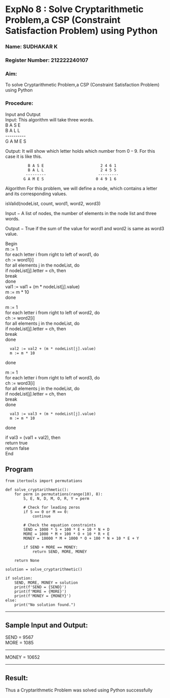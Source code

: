 <h1>ExpNo 8 : Solve Cryptarithmetic Problem,a CSP (Constraint Satisfaction Problem) using Python</h1> 
<h3>Name: SUDHAKAR K </h3>
<h3>Register Number: 212222240107</h3>
<H3>Aim:</H3>
<p>
    To solve Cryptarithmetic Problem,a CSP (Constraint Satisfaction Problem) using Python
</p>
<h3>Procedure:</h3>
Input and Output
<br>Input:
This algorithm will take three words.
<br> B A S E<br>
    B A L L<br>
           ----------<br>
           G A M E S<br>

Output:
It will show which letter holds which number from 0 – 9.
For this case it is like this.

              B A S E                         2 4 6 1
              B A L L                         2 4 5 5
             ---------                       ---------
            G A M E S                       0 4 9 1 6
Algorithm
For this problem, we will define a node, which contains a letter and its corresponding values.<br>

isValid(nodeList, count, word1, word2, word3)<br>

Input − A list of nodes, the number of elements in the node list and three words.<br>

Output − True if the sum of the value for word1 and word2 is same as word3 value.<br>

Begin<br>
   m := 1<br>
   for each letter i from right to left of word1, do<br>
      ch := word1[i]<br>
      for all elements j in the nodeList, do<br>
         if nodeList[j].letter = ch, then<br>
            break<br>
      done<br>
      val1 := val1 + (m * nodeList[j].value)<br>
      m := m * 10<br>
   done<br>

   m := 1<br>
   for each letter i from right to left of word2, do<br>
      ch := word2[i]<br>
      for all elements j in the nodeList, do<br>
         if nodeList[j].letter = ch, then<br>
            break<br>
      done<br>

      val2 := val2 + (m * nodeList[j].value)
      m := m * 10
   done<br>

   m := 1<br>
   for each letter i from right to left of word3, do<br>
      ch := word3[i]<br>
      for all elements j in the nodeList, do<br>
         if nodeList[j].letter = ch, then<br>
            break<br>
      done<br>

      val3 := val3 + (m * nodeList[j].value)
      m := m * 10
   done<br>

   if val3 = (val1 + val2), then<br>
      return true<br>
   return false<br>
End<br>

<h2>Program</h2>


```
from itertools import permutations

def solve_cryptarithmetic():
    for perm in permutations(range(10), 8):
        S, E, N, D, M, O, R, Y = perm

        # Check for leading zeros
        if S == 0 or M == 0:
            continue

        # Check the equation constraints
        SEND = 1000 * S + 100 * E + 10 * N + D
        MORE = 1000 * M + 100 * O + 10 * R + E
        MONEY = 10000 * M + 1000 * O + 100 * N + 10 * E + Y

        if SEND + MORE == MONEY:
            return SEND, MORE, MONEY

    return None

solution = solve_cryptarithmetic()

if solution:
    SEND, MORE, MONEY = solution
    print(f'SEND = {SEND}')
    print(f'MORE = {MORE}')
    print(f'MONEY = {MONEY}')
else:
    print("No solution found.")
```

<hr>
<h2>Sample Input and Output:</h2>
SEND = 9567<br>
MORE = 1085<br>
<hr>
MONEY = 10652<br>
<hr>
<h2>Result:</h2>
<p> Thus a Cryptarithmetic Problem was solved using Python successfully</p>
